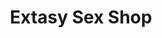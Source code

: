 ---
title: "Extasy Sex Shop"
url: /ciudad-autonoma-de-buenos-aires/extasy-sex-shop-avenida-santa-fe/
shop: erótico
---